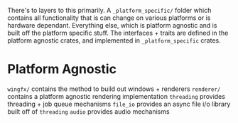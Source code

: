 There's to layers to this primarily.
A `_platform_specific/` folder which contains all functionality that is can change on various platforms or is hardware dependant.
Everything else, which is platform agnostic and is built off the platform specific stuff. The interfaces + traits are defined in the platform agnostic crates, and implemented in `_platform_specific` crates.

# Platform Agnostic 
`wingfx/` contains the method to build out windows + renderers
`renderer/` contains a platform agnostic rendering implementation
`threading` provides threading + job queue mechanisms
`file_io` provides an async file i/o library built off of `threading`
`audio` provides audio mechanisms